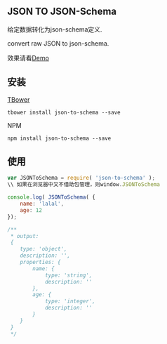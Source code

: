 ## JSON TO JSON-Schema

给定数据转化为json-schema定义.

convert raw JSON to json-schema.

效果请看[Demo](http://groups.alidemo.cn/jsonnanny/json-to-schema/test/index.html)

## 安装

[TBower](http://bower.fed.taobao.net/#/home)

```
tbower install json-to-schema --save
```

NPM

```
npm install json-to-schema --save
```

## 使用

```javascript
var JSONToSchema = require( 'json-to-schema' );
\\ 如果在浏览器中又不借助包管理，则window.JSONToSchema

console.log( JSONToSchema( {
    name: 'lalal',
    age: 12
});

/**
 * output:
 {
    type: 'object',
    description: '',
    properties: {
        name: {
            type: 'string',
            description: ''
        },
        age: {
            type: 'integer',
            description: ''
        }
    }
 }
 */
```


